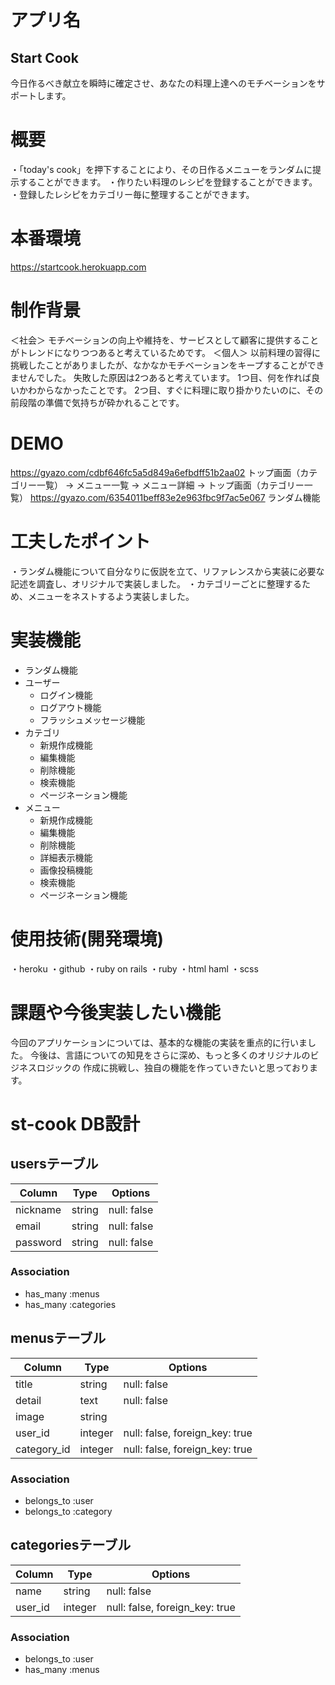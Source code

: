 # アプリ名
## Start Cook
今日作るべき献立を瞬時に確定させ、あなたの料理上達へのモチベーションをサポートします。



# 概要
・「today's cook」を押下することにより、その日作るメニューをランダムに提示することができます。
・作りたい料理のレシピを登録することができます。
・登録したレシピをカテゴリー毎に整理することができます。



# 本番環境
https://startcook.herokuapp.com



# 制作背景
＜社会＞
モチベーションの向上や維持を、サービスとして顧客に提供することがトレンドになりつつあると考えているためです。
＜個人＞
以前料理の習得に挑戦したことがありましたが、なかなかモチベーションをキープすることができませんでした。
失敗した原因は2つあると考えています。
1つ目、何を作れば良いかわからなかったことです。
2つ目、すぐに料理に取り掛かりたいのに、その前段階の準備で気持ちが砕かれることです。



# DEMO
https://gyazo.com/cdbf646fc5a5d849a6efbdff51b2aa02
トップ画面（カテゴリー一覧） → メニュー一覧 → メニュー詳細 → トップ画面（カテゴリー一覧）
https://gyazo.com/6354011beff83e2e963fbc9f7ac5e067
ランダム機能



# 工夫したポイント
・ランダム機能について自分なりに仮説を立て、リファレンスから実装に必要な記述を調査し、オリジナルで実装しました。
・カテゴリーごとに整理するため、メニューをネストするよう実装しました。



# 実装機能
- ランダム機能
- ユーザー
   - ログイン機能
   - ログアウト機能
   - フラッシュメッセージ機能
- カテゴリ
   - 新規作成機能
   - 編集機能
   - 削除機能
   - 検索機能
   - ページネーション機能
- メニュー
   - 新規作成機能
   - 編集機能
   - 削除機能
   - 詳細表示機能
   - 画像投稿機能
   - 検索機能
   - ページネーション機能



# 使用技術(開発環境)
・heroku
・github
・ruby on rails
・ruby
・html haml
・scss



# 課題や今後実装したい機能
今回のアプリケーションについては、基本的な機能の実装を重点的に行いました。
今後は、言語についての知見をさらに深め、もっと多くのオリジナルのビジネスロジックの
作成に挑戦し、独自の機能を作っていきたいと思っております。



# st-cook DB設計
## usersテーブル
|Column|Type|Options|
|------|----|-------|
|nickname|string|null: false|
|email|string|null: false|
|password|string|null: false|
### Association
- has_many :menus
- has_many :categories

## menusテーブル
|Column|Type|Options|
|------|----|-------|
|title|string|null: false|
|detail|text|null: false|
|image|string||
|user_id|integer|null: false, foreign_key: true|
|category_id|integer|null: false, foreign_key: true|
### Association
- belongs_to :user
- belongs_to :category

## categoriesテーブル
|Column|Type|Options|
|------|----|-------|
|name|string|null: false|
|user_id|integer|null: false, foreign_key: true|
### Association
- belongs_to :user
- has_many :menus


